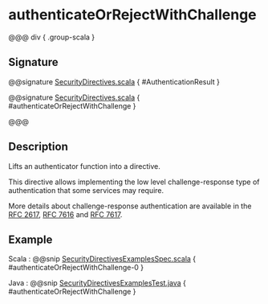 # authenticateOrRejectWithChallenge

@@@ div { .group-scala }
## Signature

@@signature [SecurityDirectives.scala](/pekko-http/src/main/scala/akka/http/scaladsl/server/directives/SecurityDirectives.scala) { #AuthenticationResult }

@@signature [SecurityDirectives.scala](/pekko-http/src/main/scala/akka/http/scaladsl/server/directives/SecurityDirectives.scala) { #authenticateOrRejectWithChallenge }

@@@

## Description

Lifts an authenticator function into a directive.

This directive allows implementing the low level challenge-response type of authentication that some services may require.

More details about challenge-response authentication are available in the [RFC 2617](https://tools.ietf.org/html/rfc2617), [RFC 7616](https://tools.ietf.org/html/rfc7616) and [RFC 7617](https://tools.ietf.org/html/rfc7617).

## Example

Scala
:  @@snip [SecurityDirectivesExamplesSpec.scala](/docs/src/test/scala/docs/http/scaladsl/server/directives/SecurityDirectivesExamplesSpec.scala) { #authenticateOrRejectWithChallenge-0 }

Java
:  @@snip [SecurityDirectivesExamplesTest.java](/docs/src/test/java/docs/http/javadsl/server/directives/SecurityDirectivesExamplesTest.java) { #authenticateOrRejectWithChallenge }
